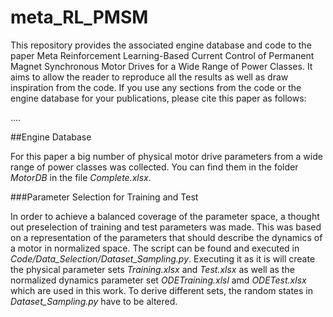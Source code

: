 # meta_RL_PMSM
This repository provides the associated engine database and code to the paper Meta Reinforcement Learning-Based Current Control of Permanent Magnet Synchronous Motor Drives for a Wide Range of Power Classes. It aims to allow the reader to reproduce all the results as well as draw inspiration from the code. If you use any sections from the code or the engine database for your publications, please cite this paper as follows:

....

##Engine Database

For this paper a big number of physical motor drive parameters from a wide range of power classes was collected. You can find them in the folder _MotorDB_ in the file _Complete.xlsx_. 

###Parameter Selection for Training and Test

In order to achieve a balanced coverage of the parameter space, a thought out preselection of training and test parameters was made. This was based on a representation of the parameters that should describe the dynamics of a motor in normalized space. The script can be found and executed in _Code/Data_Selection/Dataset_Sampling.py_. Executing it as it is will create the physical parameter sets _Training.xlsx_ and _Test.xlsx_ as well as the normalized dynamics parameter set _ODETraining.xlsl_ amd _ODETest.xlsx_ which are used in this work. To derive different sets, the random states in _Dataset_Sampling.py_ have to be altered.



